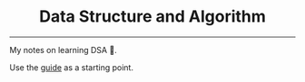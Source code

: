 <div align="center">
  <h1>Data Structure and Algorithm</h1>
</div>

---

My notes on learning DSA 🧁.

Use the [guide](./docs/guide.md) as a starting point.
